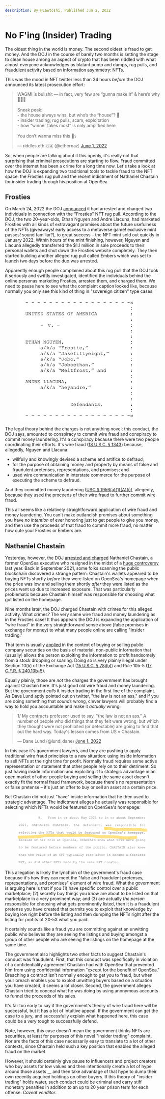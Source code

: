 ```yaml
---
description: By @Lawtoshi, Published Jun 2, 2022
---
```


# No F'ing (Insider) Trading

The oldest thing in the world is money. The second oldest is fraud to get money. And the DOJ in the course of barely two months is setting the stage to clean house among an aspect of crypto that has been riddled with what almost everyone acknowledges as blatant pump and dumps, rug pulls, and fraudulent activity based on information asymmetry: NFTs.

This was the mood in NFT twitter less than 24 hours _before_ the DOJ announced its latest prosecution effort:

> WAGMI is bullshit — in fact, very few are “gunna make it” & here’s why 🧵👇🏽\
> \
> Sneak peak:\
> \- the house always wins, but who’s the “house”? 🎰\
> \- insider trading, rug pulls, scam, exploitation\
> \- how “winner takes most” is only amplified here\
> \
> You don’t wanna miss this 🍿⤵️
>
> — riddles.eth 🇨🇦 (@ethernaz) [June 1, 2022](https://twitter.com/ethernaz/status/1531846299426881536?ref\_src=twsrc%5Etfw)

So, when people are talking about it this openly, it's really not that surprising that criminal prosecutions are starting to flow. Fraud committed over the internet has been a crime for a long time now. Let's take a look at how the DOJ is expanding two traditional tools to tackle fraud to the NFT space: the Frosties rug pull and the recent indictment of Nathaniel Chastain for insider trading through his position at OpenSea.

## Frosties <a href="#frosties" id="frosties"></a>

On March 24, 2022 the DOJ [announced](https://www.justice.gov/usao-sdny/pr/two-defendants-charged-non-fungible-token-nft-fraud-and-money-laundering-scheme-0) it had arrested and charged two individuals in connection with the "Frosties" NFT rug pull. According to the DOJ, the two 20-year-olds, Ethan Nguyen and Andre Llacuna, had marketed Frosties with all kinds of extravagant promises about the future usefulness of the NFTs (giveaways! early access to a metaverse game! exclusive mint passes! sound familiar?), to great success – the NFT mint sold out quickly in January 2022. Within hours of the mint finishing, however, Nguyen and Llacuna allegedly transferred the $1.1 million in sale proceeds to their personal wallets and shut down the Frosties website completely.  They then started building another alleged rug pull called Embers which was set to launch two days before the duo was arrested.

Apparently enough people complained about this rug pull that the DOJ took it seriously and swiftly investigated, identified the individuals behind the online personas marketing Frosties, arrested them, and charged them. We need to pause here to see what the complaint caption looked like, because normally you only see this kind of thing in "sovereign citizen" type cases:

<figure><img src="../.gitbook/assets/Screen-Shot-2022-06-01-at-9.05.51-PM-1.png" alt=""><figcaption></figcaption></figure>

The legal theory behind the charges is not anything novel; this conduct, the DOJ says, amounted to conspiracy to commit wire fraud and conspiracy to commit money laundering. It's a conspiracy because there were two people coordinating their efforts. It's wire fraud ([18 U.S.C. § 1343](https://www.law.cornell.edu/uscode/text/18/1343)) because, allegedly, Nguyen and Llacuna:

* willfully and knowingly devised a scheme and artifice to defraud;
* for the purpose of obtaining money and property by means of false and fraudulent pretenses, representations, and promises; and
* used wire communication in interstate commerce for the purpose of executing the scheme to defraud.

And they committed money laundering ([USC § 1956(a)(1)(A)(i)](https://www.law.cornell.edu/uscode/text/18/1956)), allegedly, because they used the proceeds of their wire fraud to further commit wire fraud.

This all seems like a relatively straightforward application of wire fraud and money laundering. You can't make outlandish promises about something you have _no intention_ of ever honoring just to get people to give you money, and then use the proceeds of that fraud to commit more fraud, no matter how cute your Frosties or Embers are. &#x20;

## Nathaniel Chastain <a href="#nathaniel-chastain" id="nathaniel-chastain"></a>

Yesterday, however, the DOJ [arrested and charged](https://www.justice.gov/usao-sdny/pr/former-employee-nft-marketplace-charged-first-ever-digital-asset-insider-trading-scheme) Nathaniel Chastain, a former OpenSea executive who resigned in the midst of a [huge controversy](https://blockworks.co/openseas-nate-chastain-calls-it-quits-after-insider-trading-allegations/) last year. Back in September 2021, some folks scanning the public blockchain discovered a strange pattern: Chastain's wallets appeared to be buying NFTs shortly _before_ they were listed on OpenSea's homepage when the price was low and selling them shortly _after_ they were listed as the prices went up due to increased exposure. That was particularly problematic because Chastain himself was responsible for choosing what got listed on the homepage.

Nine months later, the DOJ charged Chastain with crimes for this alleged activity. What crimes? The very same wire fraud and money laundering as in the Frosties case! It thus appears the DOJ is expanding the application of "wire fraud" in the very straightforward sense above (false promises in exchange for money) to what many people online are calling "insider trading."

That term is usually [applied](https://www.investor.gov/introduction-investing/investing-basics/glossary/insider-trading) in the context of buying or selling public company securities on the basis of material, non-public information that (usually) allows the person exploiting the information to profit handsomely from a stock dropping or soaring. Doing so is very plainly illegal under Section 10(b) of the Exchange Act ([15 U.S.C. § 78j(b)](https://www.law.cornell.edu/uscode/text/15/78j)) and Rule 10b-5 ([17 C.F.R. § 240.10b-5](https://www.law.cornell.edu/cfr/text/17/240.10b-5)).

Equally plainly, those are _not_ the charges the government has brought against Chastain here. It's just good old wire fraud and money laundering. But the government _calls_ it insider trading in the first line of the complaint. As Dave Lund aptly pointed out on twitter, "the law is not an ass," and if you are doing something that _sounds_ wrong, clever lawyers will probably find a way to hold you accountable and make it _actually_ wrong:

> 1/ My contracts professor used to say, "the law is not an ass." A number of people who did things that they felt were wrong, but which they thought were not prohibited (or detectable) are going to find that out the hard way. Today's lesson comes from US v Chastain.
>
> — Dane Lund (@lund\_dane) [June 1, 2022](https://twitter.com/lund\_dane/status/1532068931787116547?ref\_src=twsrc%5Etfw)

In this case it's government lawyers, and they are pushing to apply traditional wire fraud principles to a new situation: using inside information to sell NFTs at the right time for profit. Normally fraud requires some active representation or statement that other people rely on to their detriment. So just having inside information and exploiting it to strategic advantage in an open market of other people buying and selling the same asset doesn't exactly fit the normal fraud framework, because there's no representation or false pretense – it's just an offer to buy or sell an asset at a certain price.

But Chastain did not just "have" inside information that he then used to strategic advantage. The indictment alleges he actually was responsible for selecting which NFTs would be featured on OpenSea's homepage:

<figure><img src="../.gitbook/assets/Screen-Shot-2022-06-01-at-10.32.06-PM.png" alt=""><figcaption></figcaption></figure>

This allegation is likely the lynchpin of the government's fraud case because it's how they can meet the "false and fraudulent pretenses, representations, and promises" element of wire fraud. What the government is arguing here is that if you (1) have specific control over a public marketplace; (2) secretly buy things you _know_ are about to be listed on that marketplace in a very prominent way; and (3) are actually _the person_ responsible for choosing what gets prominently listed, then it is a fraudulent pretense you have created that permits you to exploit that knowledge by buying low right before the listing and then dumping the NFTs right after the listing for profits of 2X-5X what you paid.

It certainly sounds like a fraud you are committing against an unwitting public who believes they are seeing the listings and buying amongst a group of other people who are seeing the listings on the homepage at the same time.

The government also highlights two other facts to suggest Chastain's conduct was fraudulent. First, that this conduct was specifically in violation of a confidentiality agreement Chastain had with OpenSea that prevented him from using confidential information "except for the benefit of OpenSea." Breaching a contract isn't normally enough to get you to fraud, but when your breach enables you to exploit unwitting buyers based on a situation you have created, it seems a lot closer. Second, the government alleges Chastain tried to conceal what he was doing by using anonymous accounts to funnel the proceeds of his sales.

It's far too early to say if the government's theory of wire fraud here will be successful, but it has a lot of intuitive appeal. If the government can get the case to a jury, and successfully explain what happened here, this case could be a very tough to successfully defend. &#x20;

Note, however, this case doesn't mean the government thinks NFTs are securities, at least for purposes of this novel "insider trading" complaint. Nor are the facts of this case necessarily easy to translate to a lot of other contexts, since Chastain held such a key position that enabled the alleged fraud on the market.

However, it should certainly give pause to influencers and project creators who buy assets for low values and then intentionally create a lot of hype around those assets __ and then take advantage of that hype to dump their own recently acquired holdings on other buyers. If this theory of "insider trading" holds water, such conduct could be criminal and carry stiff monetary penalties in addition to an up to 20 year prison term for each offense. _Caveat venditor_.

### &#x20;<a href="#primary-sources" id="primary-sources"></a>

